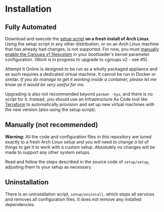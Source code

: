 # Installation
## Fully Automated
Download and execute the [setup script](./setup/setup) **on a fresh install of Arch Linux**. Using the setup script in
any other distribution, or on an Arch Linux machine that has already had changes, is not supported. For now, you must
[manually enable the Cgroups v1 filesystem](https://wiki.archlinux.org/index.php/cgroups#Enable_cgroup_v1) in your
bootloader's kernel parameter configuration. (Work is in progress to upgrade to cgroups v2 - see #5).

Attempt It Online is designed to be run as a wholly packaged appliance and as such requires a dedicated virtual machine.
It cannot be run in Docker or similar. *If you do manage to get it working inside a container, please let me know as it
would be very useful for me.*

Upgrading is also not recommended beyond `pacman -Syu`, and there is no script for it. Instead, you should use an
Infrastructure As Code tool like [Terraform](https://terraform.io) to automatically provision and set up new virtual
machines with the new version (also using the setup script).

## Manually (not recommended)
**Warning:** All the code and configuration files in this repository are tuned exactly to a fresh Arch Linux setup and
you will need to change *a lot* of things to get it to work with a custom setup. Absolutely no changes will be made to
support any other system setups.

Read and follow the steps described in the source code of `setup/setup`, adjusting them to your setup as necessary.

## Uninstallation
There is an uninstallation script, `setup/uninstall`, which stops all services and removes all configuration files. It
does not remove any installed dependencies.
